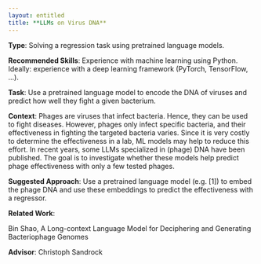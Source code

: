 ```yaml
---
layout: entitled
title: **LLMs on Virus DNA**
---
```


**Type**:
Solving a regression task using pretrained language models.

**Recommended Skills**:
Experience with machine learning using Python. Ideally: experience with a deep learning framework (PyTorch, TensorFlow, …).

**Task**:
Use a pretrained language model to encode the DNA of viruses and predict how well they fight a given bacterium.

**Context**:
Phages are viruses that infect bacteria. Hence, they can be used to fight diseases. However, phages only infect specific bacteria, and their effectiveness in fighting the targeted bacteria varies. Since it is very costly to determine the effectiveness in a lab, ML models may help to reduce this effort. In recent years, some LLMs specialized in (phage) DNA have been published. The goal is to investigate whether these models help predict phage effectiveness with only a few tested phages.

**Suggested Approach**:
Use a pretrained language model (e.g. [1]) to embed the phage DNA and use these embeddings to predict the effectiveness with a regressor.

**Related Work**:

Bin Shao, A Long-context Language Model for Deciphering and Generating Bacteriophage Genomes

**Advisor**:
Christoph Sandrock
